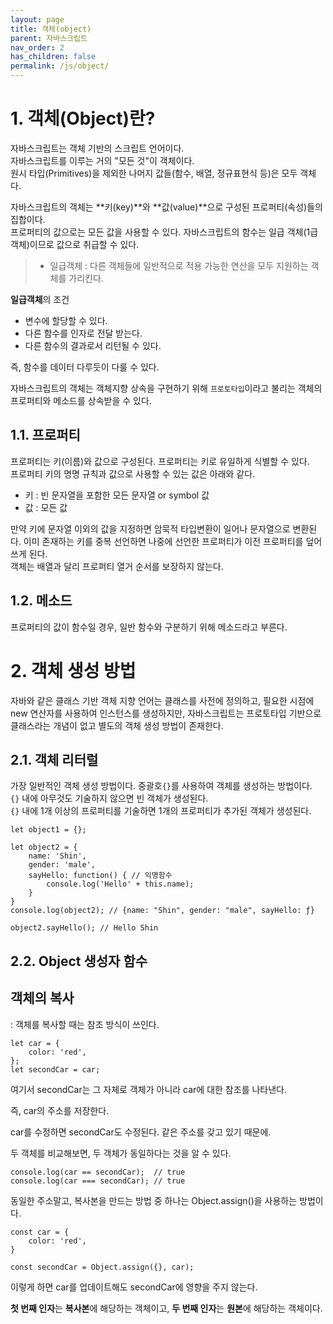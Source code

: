 ```yaml
---
layout: page
title: 객체(object)
parent: 자바스크립트
nav_order: 2
has_children: false
permalink: /js/object/
---
```


# 1\. 객체(Object)란?

자바스크립트는 객체 기반의 스크립트 언어이다.   
자바스크립트를 이루는 거의 "모든 것"이 객체이다.  
원시 타입(Primitives)을 제외한 나머지 값들(함수, 배열, 정규표현식 등)은 모두 객체다.  

자바스크립트의 객체는 **키(key)**와 **값(value)**으로 구성된 프로퍼티(속성)들의 집합이다.  
프로퍼티의 값으로는 모든 값을 사용할 수 있다. 자바스크립트의 함수는 일급 객체(1급객체)이므로 값으로 취급할 수 있다.  

> * 일급객체 : 다른 객체들에 일반적으로 적용 가능한 연산을 모두 지원하는 객체를 가리킨다.  

**일급객체**의 조건
- 변수에 할당할 수 있다.
- 다른 함수를 인자로 전달 받는다.
- 다른 함수의 결과로서 리턴될 수 있다. 

즉, 함수를 데이터 다루듯이 다룰 수 있다.  

자바스크립트의 객체는 객체지향 상속을 구현하기 위해 `프로토타입`이라고 불리는 객체의 프로퍼티와 메소드를 상속받을 수 있다.  

## 1.1\. 프로퍼티  

프로퍼티는 키(이름)와 값으로 구성된다. 프로퍼티는 키로 유일하게 식별할 수 있다.  
프로퍼티 키의 명명 규칙과 값으로 사용할 수 있는 값은 아래와 같다.  
- 키 : 빈 문자열을 포함한 모든 문자열 or symbol 값
- 값 : 모든 값

만약 키에 문자열 이외의 값을 지정하면 암묵적 타입변환이 일어나 문자열으로 변환된다. 이미 존재하는 키를 중복 선언하면 나중에 선언한 프로퍼티가 이전 프로퍼티를 덮어쓰게 된다.  
객체는 배열과 달리 프로퍼티 열거 순서를 보장하지 않는다.  

## 1.2\. 메소드

프로퍼티의 값이 함수일 경우, 일반 함수와 구분하기 위해 메소드라고 부른다.  

# 2\. 객체 생성 방법  

자바와 같은 클래스 기반 객체 지향 언어는 클래스를 사전에 정의하고, 필요한 시점에 new 연산자를 사용하여 인스턴스를 생성하지만, 자바스크립트는 프로토타입 기반으로 클래스라는 개념이 없고 별도의 객체 생성 방법이 존재한다.  

## 2.1\. 객체 리터럴  

가장 일반적인 객체 생성 방법이다. 중괄호`{}`를 사용하여 객체를 생성하는 방법이다.  
`{}` 내에 아무것도 기술하지 않으면 빈 객체가 생성된다.  
`{}` 내에 1개 이상의 프로퍼티를 기술하면 1개의 프로퍼티가 추가된 객체가 생성된다.  

```
let object1 = {};

let object2 = {
	name: 'Shin',
	gender: 'male',
	sayHello: function() { // 익명함수
		console.log('Hello' + this.name);
	}
}
console.log(object2); // {name: "Shin", gender: "male", sayHello: ƒ}

object2.sayHello(); // Hello Shin
```  

## 2.2\. Object 생성자 함수  



## **객체의 복사**

: 객체를 복사할 때는 참조 방식이 쓰인다.

```
let car = {
	color: 'red',
};
let secondCar = car;
```

여기서 secondCar는 그 자체로 객체가 아니라 car에 대한 참조를 나타낸다.

즉, car의 주소를 저장한다.

car를 수정하면 secondCar도 수정된다. 같은 주소를 갖고 있기 때문에.

두 객체를 비교해보면, 두 객체가 동일하다는 것을 알 수 있다.

```
console.log(car == secondCar);	// true
console.log(car === secondCar);	// true
```

동일한 주소말고, 복사본을 만드는 방법 중 하나는 Object.assign()을 사용하는 방법이다.

```
const car = {
	color: 'red',
}

const secondCar = Object.assign({}, car);
```

이렇게 하면 car를 업데이트해도 secondCar에 영향을 주지 않는다.

**첫 번째 인자**는 **복사본**에 해당하는 객체이고, **두 번째 인자**는 **원본**에 해당하는 객체이다.